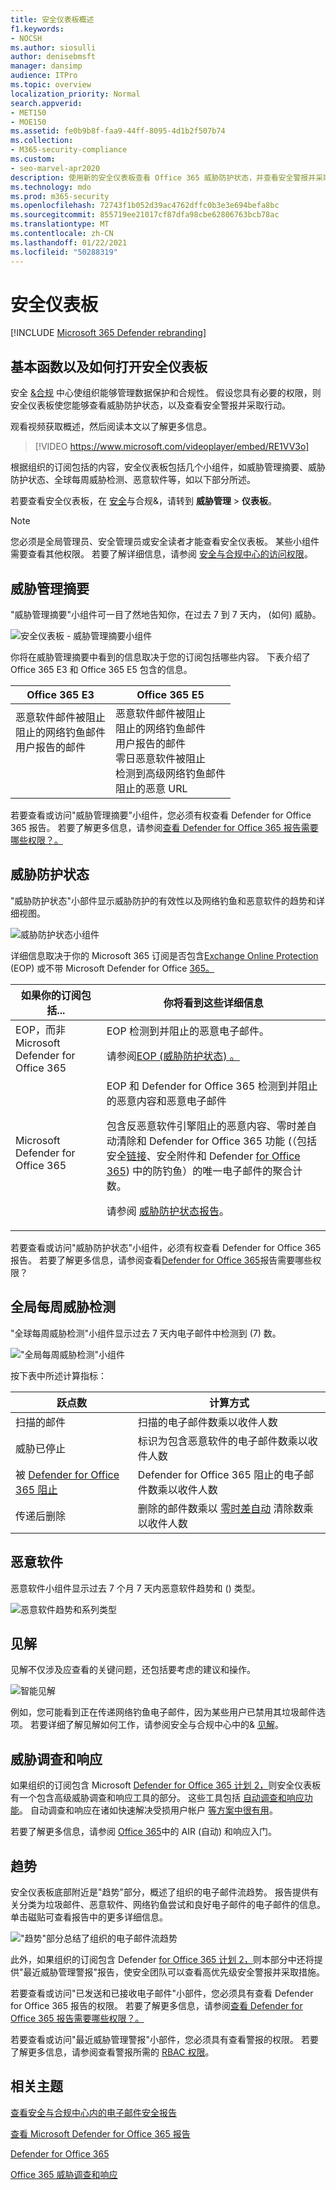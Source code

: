 ```yaml
---
title: 安全仪表板概述
f1.keywords:
- NOCSH
ms.author: siosulli
author: denisebmsft
manager: dansimp
audience: ITPro
ms.topic: overview
localization_priority: Normal
search.appverid:
- MET150
- MOE150
ms.assetid: fe0b9b8f-faa9-44ff-8095-4d1b2f507b74
ms.collection:
- M365-security-compliance
ms.custom:
- seo-marvel-apr2020
description: 使用新的安全仪表板查看 Office 365 威胁防护状态，并查看安全警报并采取行动。
ms.technology: mdo
ms.prod: m365-security
ms.openlocfilehash: 72743f1b052d39ac4762dffc0b3e3e694befa8bc
ms.sourcegitcommit: 855719ee21017cf87dfa98cbe62806763bcb78ac
ms.translationtype: MT
ms.contentlocale: zh-CN
ms.lasthandoff: 01/22/2021
ms.locfileid: "50288319"
---
```

# <a name="security-dashboard"></a>安全仪表板

[!INCLUDE [Microsoft 365 Defender rebranding](../includes/microsoft-defender-for-office.md)]


## <a name="basic-functions-and-how-to-open-security-dashboard"></a>基本函数以及如何打开安全仪表板

安全 [&合规](../../compliance/go-to-the-securitycompliance-center.md) 中心使组织能够管理数据保护和合规性。 假设您具有必要的权限，则安全仪表板使您能够查看威胁防护状态，以及查看安全警报并采取行动。

观看视频获取概述，然后阅读本文以了解更多信息。

> [!VIDEO https://www.microsoft.com/videoplayer/embed/RE1VV3o]

根据组织的订阅包括的内容，安全仪表板包括几个小组件，如威胁管理摘要、威胁防护状态、全球每周威胁检测、恶意软件等，如以下部分所述。

若要查看安全仪表板，在 [安全](../../compliance/go-to-the-securitycompliance-center.md)与合规&，请转到 **威胁管理** \> **仪表板**。

> [!NOTE]
> 您必须是全局管理员、安全管理员或安全读者才能查看安全仪表板。 某些小组件需要查看其他权限。 若要了解详细信息，请参阅 [安全与合规中心的访问权限](permissions-in-the-security-and-compliance-center.md)。

## <a name="threat-management-summary"></a>威胁管理摘要

"威胁管理摘要"小组件可一目了然地告知你，在过去 7 到 7 天内， (如何) 威胁。

![安全仪表板 - 威胁管理摘要小组件](../../media/SecDash-ThreatMgmtSummary.png)

你将在威胁管理摘要中看到的信息取决于您的订阅包括哪些内容。 下表介绍了 Office 365 E3 和 Office 365 E5 包含的信息。

|Office 365 E3|Office 365 E5|
|---|---|
|恶意软件邮件被阻止<br>阻止的网络钓鱼邮件<br>用户报告的邮件<br><br><br><br>|恶意软件邮件被阻止<br>阻止的网络钓鱼邮件<br>用户报告的邮件<br>零日恶意软件被阻止<br>检测到高级网络钓鱼邮件<br>阻止的恶意 URL|

若要查看或访问"威胁管理摘要"小组件，您必须有权查看 Defender for Office 365 报告。 若要了解更多信息，请参阅[查看 Defender for Office 365 报告需要哪些权限？。](view-reports-for-atp.md#what-permissions-are-needed-to-view-the-defender-for-office-365-reports)

## <a name="threat-protection-status"></a>威胁防护状态

"威胁防护状态"小部件显示威胁防护的有效性以及网络钓鱼和恶意软件的趋势和详细视图。

![威胁防护状态小组件](../../media/tpswidget.png)

详细信息取决于你的 Microsoft 365 订阅是否包含[Exchange Online Protection](exchange-online-protection-overview.md) (EOP) 或不带 Microsoft Defender for Office [365。](office-365-atp.md)

|如果你的订阅包括...|你将看到这些详细信息|
|---|---|
|EOP，而非 Microsoft Defender for Office 365|EOP 检测到并阻止的恶意电子邮件。<p> 请参阅[EOP (威胁防护状态) 。 ](view-email-security-reports.md#threat-protection-status-report)|
|Microsoft Defender for Office 365|EOP 和 Defender for Office 365 检测到并阻止的恶意内容和恶意电子邮件 <p> 包含反恶意软件引擎阻止的恶意内容、零时差自动清除和 Defender [](zero-hour-auto-purge.md)for Office 365 功能 (（包括安全[链接](atp-safe-links.md)、安全附件和 Defender [](atp-safe-attachments.md) [for Office 365](set-up-anti-phishing-policies.md#exclusive-settings-in-anti-phishing-policies-in-microsoft-defender-for-office-365)) 中的防钓鱼）的唯一电子邮件的聚合计数。 <p> 请参阅 [威胁防护状态报告](view-reports-for-atp.md#threat-protection-status-report)。|

若要查看或访问"威胁防护状态"小组件，必须有权查看 Defender for Office 365 报告。 若要了解更多信息，请参阅查看[Defender for Office 365](view-reports-for-atp.md#what-permissions-are-needed-to-view-the-defender-for-office-365-reports)报告需要哪些权限？

## <a name="global-weekly-threat-detections"></a>全局每周威胁检测

"全球每周威胁检测"小组件显示过去 7 天内电子邮件中检测到 (7) 数。

!["全局每周威胁检测"小组件](../../media/globalweeklythreatdetections.png)

按下表中所述计算指标：

|跃点数|计算方式|
|---|---|
|扫描的邮件|扫描的电子邮件数乘以收件人数|
|威胁已停止|标识为包含恶意软件的电子邮件数乘以收件人数|
|被 [Defender for Office 365 阻止 ](office-365-atp.md)|Defender for Office 365 阻止的电子邮件数乘以收件人数|
|传递后删除|删除的邮件数乘以 [零时差自动](zero-hour-auto-purge.md) 清除数乘以收件人数|

## <a name="malware"></a>恶意软件

恶意软件小组件显示过去 7 个月 7 天内恶意软件趋势和 () 类型。

![恶意软件趋势和系列类型](../../media/malwarewidgetatpe5.png)

## <a name="insights"></a>见解

见解不仅涉及应查看的关键问题，还包括要考虑的建议和操作。

![智能见解](../../media/smartinsights.png)

例如，您可能看到正在传递网络钓鱼电子邮件，因为某些用户已禁用其垃圾邮件选项。 若要详细了解见解如何工作，请参阅安全与合规中心中的& [见解](reports-and-insights-in-security-and-compliance.md)。

## <a name="threat-investigation-and-response"></a>威胁调查和响应

如果组织的订阅包含 Microsoft  [Defender for Office 365 计划 2，](office-365-ti.md)则安全仪表板有一个包含高级威胁调查和响应工具的部分。 这些工具包括 [自动调查和响应功能](automated-investigation-response-office.md)。 自动调查和响应在诸如快速解决受损用户帐户 [等方案中很有用](address-compromised-users-quickly.md)。

若要了解更多信息，请参阅 [Office 365](office-365-air.md)中的 AIR (自动) 和响应入门。

## <a name="trends"></a>趋势

安全仪表板底部附近是"趋势"部分，概述了组织的电子邮件流趋势。 报告提供有关分类为垃圾邮件、恶意软件、网络钓鱼尝试和良好电子邮件的电子邮件的信息。 单击磁贴可查看报告中的更多详细信息。

!["趋势"部分总结了组织的电子邮件流趋势](../../media/trends.png)

此外，如果组织的订阅包含 Defender [for Office 365 计划 2，](office-365-ti.md)则本部分中还将提供"最近威胁管理警报"报告，使安全团队可以查看高优先级安全警报并采取措施。

若要查看或访问"已发送和已接收电子邮件"小部件，您必须具有查看 Defender for Office 365 报告的权限。 若要了解更多信息，请参阅[查看 Defender for Office 365 报告需要哪些权限？。](view-reports-for-atp.md#what-permissions-are-needed-to-view-the-defender-for-office-365-reports)

若要查看或访问"最近威胁管理警报"小部件，您必须具有查看警报的权限。 若要了解更多信息，请参阅查看警报所需的 [RBAC 权限](../../compliance/alert-policies.md#rbac-permissions-required-to-view-alerts)。

## <a name="related-topics"></a>相关主题

[查看安全与合规中心内的电子邮件安全报告](view-email-security-reports.md)

[查看 Microsoft Defender for Office 365 报告](view-reports-for-atp.md)

[Defender for Office 365](office-365-atp.md)

[Office 365 威胁调查和响应](office-365-ti.md)
